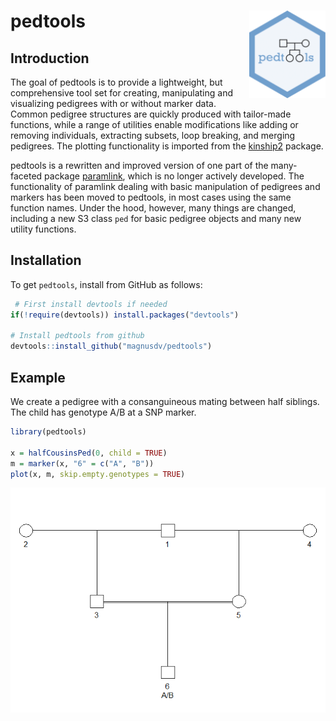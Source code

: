 
<!-- README.md is generated from README.Rmd. Please edit that file -->
pedtools <img src="man/figures/logo.png" align="right" height=140/>
===================================================================

Introduction
------------

The goal of pedtools is to provide a lightweight, but comprehensive tool set for creating, manipulating and visualizing pedigrees with or without marker data. Common pedigree structures are quickly produced with tailor-made functions, while a range of utilities enable modifications like adding or removing individuals, extracting subsets, loop breaking, and merging pedigrees. The plotting functionality is imported from the [kinship2](https://CRAN.R-project.org/package=kinship2) package.

pedtools is a rewritten and improved version of one part of the many-faceted package [paramlink](https://CRAN.R-project.org/package=paramlink), which is no longer actively developed. The functionality of paramlink dealing with basic manipulation of pedigrees and markers has been moved to pedtools, in most cases using the same function names. Under the hood, however, many things are changed, including a new S3 class `ped` for basic pedigree objects and many new utility functions.

Installation
------------

To get `pedtools`, install from GitHub as follows:

``` r
 # First install devtools if needed
if(!require(devtools)) install.packages("devtools")

# Install pedtools from github
devtools::install_github("magnusdv/pedtools")
```

Example
-------

We create a pedigree with a consanguineous mating between half siblings. The child has genotype A/B at a SNP marker.

``` r
library(pedtools)

x = halfCousinsPed(0, child = TRUE)
m = marker(x, "6" = c("A", "B"))
plot(x, m, skip.empty.genotypes = TRUE)
```

![](man/figures/README-example-1.png)
